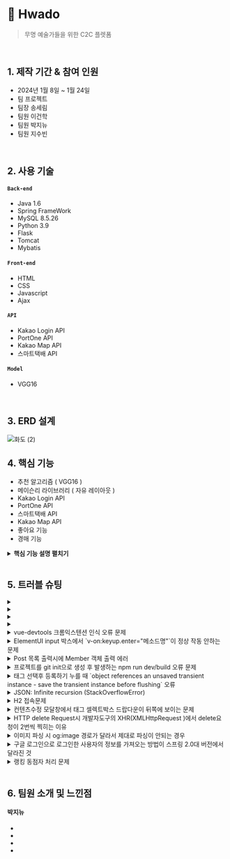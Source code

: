 # :pushpin: Hwado
>무명 예술가들을 위한 C2C 플렛폼

</br>

## 1. 제작 기간 & 참여 인원
- 2024년 1월 8일 ~ 1월 24일
- 팀 프로젝트
- 팀장 송세림
- 팀원 이건학
- 팀원 박지뉴
- 팀원 지수빈

</br>

## 2. 사용 기술
#### `Back-end`
  - Java 1.6
  - Spring FrameWork
  - MySQL 8.5.26
  - Python 3.9
  - Flask
  - Tomcat
  - Mybatis
#### `Front-end`
  - HTML
  - CSS
  - Javascript
  - Ajax
#### `API`
  - Kakao Login API
  - PortOne API
  - Kakao Map API
  - 스마트택배 API
#### `Model`
  - VGG16
</br>

## 3. ERD 설계
![화도 (2)](https://github.com/illhanunjung/Hwado-final/assets/114290412/141390c4-34de-4fca-b073-440f5d357c99)


## 4. 핵심 기능
- 추천 알고리즘 ( VGG16 )
- 메이슨리 라이브러리 ( 자유 레이아웃 )
- Kakao Login API
- PortOne API
- 스마트택배 API
- Kakao Map API
- 좋아요 기능
- 경매 기능


<details>
<summary><b>핵심 기능 설명 펼치기</b></summary>
<div markdown="1">

### 4.1. 전체 흐름
![시스템 아키텍쳐](https://github.com/illhanunjung/Hwado-final/assets/153901490/bae78183-b86a-4ac2-b16a-053209b4b2a2)
<br>

### 4.2. 추천 알고리즘
![image](https://github.com/illhanunjung/Hwado-final/assets/153901490/fd7b2699-2010-40b8-8987-bf0517e65e41)
<br>
[코드 확인](https://github.com/illhanunjung/Hwado-final/blob/master/hwado2/src/main/webapp/resources/py/RecommendationAlgorithm.py)
- VGG16은 이미지 분류에 널리 사용되는 심층 학습 모델입니다. 여기서는 이미지의 특징을 추출하기 위해 VGG16의 weights='imagenet'와 include_top=False 옵션을 사용하여 모델을 로드합니다.
- extract_features 함수는 주어진 이미지 경로에서 이미지를 로드하고, VGG16 모델을 사용하여 이미지의 특징 벡터를 추출합니다. 이 벡터는 이미지의 시각적 콘텐츠를 수치화한 것입니다.
- extract_all_features 함수는 지정된 디렉토리 내의 모든 이미지에 대해 extract_features 함수를 호출하고, 각 이미지의 특징 벡터와 파일 이름을 저장합니다.
- find_similar_images 함수는 쿼리 이미지의 특징 벡터와 다른 모든 이미지의 특징 벡터 사이의 코사인 유사도를 계산하고, 가장 유사한 이미지들의 인덱스를 반환합니다.
- Flask를 사용하여 웹 서버를 구성하고, /get_similar_images 엔드포인트를 통해 이미지 추천 기능을 제공합니다. 클라이언트가 이 엔드포인트로 POST 요청을 보내면, 요청된 이미지와 유사한 이미지를 찾아 반환합니다.
- 서버 측에서 예외가 발생하면, 이를 클라이언트에 전달하여 에러 메시지를 표시할 수 있도록 합니다.
- 마지막으로, 스크립트는 지정된 IP 주소와 포트에서 Flask 애플리케이션을 실행합니다.
<br>

### 4.3. 메이슨리 라이브러리 ( 자유 레이아웃 )
![image](https://github.com/illhanunjung/Hwado-final/assets/153901490/d0da0406-2050-43a1-9cf9-d3f005046244)
<br>
[코드 확인](https://github.com/illhanunjung/Hwado-final/blob/master/hwado2/src/main/webapp/WEB-INF/views/main.jsp)
- 메이슨리와 관련된 JavaScript 라이브러리와 의존성들이 추가되어 있습니다. 예를 들어, masonry.pkgd.min.js와 imagesloaded.pkgd.min.js 스크립트가 HTML 헤더 부분에 포함되어 있습니다.
- HTML에서 메이슨리를 적용할 요소들을 정의합니다. 이 경우, div 태그와 클래스 list2를 사용하여 메이슨리 레이아웃이 적용될 영역을 지정하고 있습니다. 각 아이템은 list2-item 클래스를 사용하여 정의됩니다.
- 메이슨리 레이아웃의 각 아이템에 대한 스타일을 CSS를 통해 정의합니다. 여기서는 .list2-item에 대한 스타일을 지정하여 각 항목의 너비, 여백 등을 설정합니다.
- 페이지의 JavaScript 부분에서 메이슨리 라이브러리를 초기화하고 설정합니다. $(window).on('load', function(){ ... }); 코드 블록 내에서 메이슨리를 초기화하고, 각 항목(itemSelector)의 선택자와 열(columnWidth)의 너비 등을 지정합니다.
<br>

### 4.4. Kakao Login API
![image](https://github.com/illhanunjung/Hwado-final/assets/153901490/e9123860-feb2-4a9b-bc4a-f0ea868fd70d)
 <br>
[코드 확인](https://github.com/illhanunjung/Hwado-final/blob/master/hwado2/src/main/webapp/WEB-INF/views/signin.jsp)
- 웹 페이지에는 카카오 SDK를 초기화하기 위한 스크립트가 포함되어 있습니다.
window.Kakao.init('사용자 키'); 코드를 사용하여 카카오 SDK를 초기화합니다. 여기서 제공된 문자열은 카카오 앱의 JavaScript 키입니다.
- 회원가입 폼에는 "카카오 본인인증" 버튼(<button type="button" id="verifyButton" class="btn btn-primary" onclick="kakaoLogin()"> 카카오 본인인증 </a></button>)이 있습니다.
이 버튼을 클릭하면 kakaoLogin 함수가 호출됩니다.
- kakaoLogin 함수는 카카오 로그인을 통해 사용자의 이름, 생일, 출생년도에 접근합니다. 이를 위해 scope에 'name', 'birthday', 'birthyear'를 요청합니다.
사용자가 로그인에 성공하면, window.Kakao.API.request 함수를 사용하여 사용자 정보를 요청합니다.
- 사용자 정보 요청이 성공하면, 반환된 데이터에서 사용자의 이름, 생일, 출생년도를 추출합니다.
이 정보는 숨겨진 입력 필드(<input type="hidden" name="user_name" id="kakaoUserName" />, <input type="hidden" name="user_birthdate" id="kakaoUserBirthdate" />)에 저장됩니다.
- 회원가입 버튼 클릭 시, isVerified 변수를 확인하여 본인인증이 완료되었는지 검사합니다.
본인인증이 완료되지 않았다면, 폼 제출을 중단하고 사용자에게 본인인증을 요청하는 알림을 표시합니다.
<br>

### 4.5. PortOne API
![image](https://github.com/illhanunjung/Hwado-final/assets/153901490/7d7e7429-ad75-4b6e-8520-07bc7a709319)
 <br>
[코드 확인](https://github.com/illhanunjung/Hwado-final/blob/master/hwado2/src/main/webapp/WEB-INF/views/purchase.jsp)
- 페이지에는 Iamport 결제 관련 JavaScript 라이브러리가 포함되어 있어 API 기능을 사용할 수 있습니다.
- var IMP = window.IMP; IMP.init("imp85467522");: 이 코드를 통해 Iamport를 초기화합니다. 여기서 "imp85467522"는 Iamport에서 제공한 고유한 가맹점 식별자입니다.
- function requestPay() { ... }: 사용자가 '구매' 버튼을 클릭하면 이 함수가 실행됩니다. 이 함수는 사용자의 입력 데이터와 함께 Iamport 결제 요청을 처리합니다.
- 사용자로부터 이름, 전화번호, 주소 등의 정보를 입력 받습니다. 이 데이터는 결제 요청에 포함됩니다.
- 서버에 Ajax 요청을 보내 결제에 필요한 데이터(예: 상품명, 가격)를 받아옵니다. 받아온 데이터는 response 변수에 저장되며, 이후 Iamport 결제 요청에 사용됩니다.
- IMP.request_pay({...}): 이 함수를 통해 실제 결제 창을 호출합니다. 여기에는 결제 관련 상세 정보(결제 수단, 상품명, 가격, 구매자 정보 등)가 포함됩니다.
- 결제 정보에는 pg, pay_method, merchant_uid, name, amount, buyer_email, buyer_name, buyer_tel, buyer_addr, buyer_postcode 등의 필드가 포함되어, 이를 통해 결제 과정에서 필요한 모든 정보를 Iamport에 전달합니다.
<br>

### 4.6. 스마트 택배 API
![image](https://github.com/illhanunjung/Hwado-final/assets/153901490/722f9784-e801-4422-8493-724d88998e89)
 <br>
[코드 확인](https://github.com/illhanunjung/Hwado-final/blob/master/hwado2/src/main/webapp/WEB-INF/views/delivery.jsp)
-  먼저, 스마트택배 서비스에서 API 키를 발급받습니다. 이 키는 웹 페이지나 애플리케이션의 코드 내에서 보안상의 이유로 숨겨져야 합니다.
이를 위해 HTML의 input 요소에 type="hidden" 속성을 사용하여 API 키를 숨겼습니다.
- 사용자가 다양한 택배 회사 중에서 선택할 수 있는 드롭다운 메뉴를 제공했습니다. 이를 통해 사용자는 자신이 이용하는 택배 서비스를 쉽게 선택할 수 있습니다.
- 사용자가 자신의 운송장 번호를 입력할 수 있는 입력란을 제공합니다. 이 번호는 배송 조회를 위해 필요합니다. 사용자가 운송장 번호를 입력하고 나면, '조회' 버튼을 클릭하여 배송 상태를 확인할 수 있습니다.
- 조회 버튼을 클릭하면, 시스템은 선택된 택배 회사와 입력된 운송장 번호를 사용하여 스마트택배 API에 요청을 보냅니다. 이때 숨겨진 API 키도 함께 전송됩니다.
- 스마트택배 API로부터 반환된 배송 상태 정보는 사용자에게 표시됩니다. 이 정보에는 상품의 현재 위치, 배송 단계, 예상 도착 시간 등이 포함될 수 있습니다.
<br>

### 4.7. Kakao Map API
![image](https://github.com/illhanunjung/Hwado-final/assets/153901490/46ae747f-a572-4d8f-9507-293436c26605)
<br>
[코드 확인](https://github.com/illhanunjung/Hwado-final/blob/master/hwado2/src/main/webapp/WEB-INF/views/purchase.jsp)
- 주소 검색 필드 제공: 사용자는 '주소', '상세주소', '참고항목'을 입력할 수 있는 입력 필드를 사용합니다. 이 중 '주소' 필드는 카카오주소 API와 직접 연동됩니다.
- 사용자는 '우편번호 찾기' 버튼을 클릭하여 주소 검색을 시작할 수 있습니다. 이 버튼은 카카오주소 API의 기능을 호출합니다.
- 페이지에는 카카오주소 API를 사용하기 위한 JavaScript 스크립트(<script src="//t1.daumcdn.net/mapjsapi/bundle/postcode/prod/postcode.v2.js"></script>)가 포함되어 있습니다.
- sample6_execDaumPostcode 함수는 카카오주소 API를 사용하여 주소 검색을 실행합니다. 이 함수는 사용자가 주소를 검색할 때 실행됩니다.
- 사용자가 검색 결과 중 하나를 선택하면, 선택된 주소 정보는 '우편번호', '주소', '참고항목' 필드에 자동으로 채워집니다. 이를 위해 카카오주소 API에서 반환된 데이터(data)를 활용합니다.
<br>

### 4.8. 좋아요 기능
![image](https://github.com/illhanunjung/Hwado-final/assets/153901490/3461431b-5a98-4be8-be9e-d92d928d68d3)
<br>
[코드 확인](https://github.com/illhanunjung/Hwado-final/blob/master/hwado2/src/main/webapp/WEB-INF/views/artist.jsp)
- 각 작가의 프로필이나 작품 옆에는 '좋아요' 버튼(<button class="heart-button">)이 있습니다. 이 버튼에는 하트 아이콘이 (glyphicon-heart 또는 glyphicon-heart-empty) 포함되어 있으며, 사용자가 좋아하는 작가나 작품을 표시하는 데 사용됩니다.
- 좋아요 버튼의 클래스(filled 또는 빈 상태)는 사용자가 해당 작가나 작품을 이미 '좋아요' 했는지 여부를 나타냅니다. 사용자가 이미 '좋아요'를 했다면 glyphicon-heart와 filled 클래스가 사용되고, 그렇지 않으면 glyphicon-heart-empty 아이콘이 사용됩니다.
- 사용자가 좋아요 버튼을 클릭하면 likeTF 함수가 호출됩니다. 이 함수는 AJAX를 사용하여 서버에 좋아요 상태 변경을 요청합니다.
- likeTF 함수는 좋아요 버튼의 데이터 속성에서 사용자 이메일(data-user_email), 작가 페이지 시퀀스(data-ap_seq), 작가 이메일(data-artist_email)을 가져옵니다.
이 정보는 서버에 보내지며, 서버는 이를 바탕으로 사용자의 좋아요 목록을 업데이트합니다.
- AJAX 요청이 성공적으로 처리되면 페이지가 새로고침되어 좋아요 상태가 최신 상태로 반영됩니다.
<br>

### 4.9. 경매 기능
![image](https://github.com/illhanunjung/Hwado-final/assets/153901490/9011793f-93b0-4136-b32e-2fc075322ca8)
<br>
[코드 확인](https://github.com/illhanunjung/Hwado-final/blob/master/hwado2/src/main/webapp/WEB-INF/views/auction_detail.jsp)
- 페이지 상단에서 다양한 클래스(Artworks, AUCTIONS, IMAGES 등)를 임포트하여, 경매에 필요한 데이터(작품 정보, 이미지, 경매 상세 등)를 불러옵니다. 이러한 데이터는 서버에서 제공되며, JSP 페이지에서 사용됩니다.
- JavaScript를 사용하여 경매 종료 시간까지 남은 시간을 표시하는 타이머 기능이 구현되어 있습니다. updateTimer 함수는 현재 시간과 경매 종료 시간을 비교하여 남은 시간을 계산하고, 이를 페이지에 표시합니다.
- 경매에 참여할 작품의 상세 정보(이미지, 설명, 시작 가격 등)가 표시됩니다. 이 정보는 서버로부터 받은 데이터를 기반으로 하며, 사용자에게 작품에 대한 충분한 정보를 제공합니다.
- 사용자가 입찰을 할 수 있는 버튼이 제공됩니다. 이 버튼을 클릭하면 auction_bid 페이지로 이동하여 사용자가 입찰을 할 수 있습니다.


</div>
</details>

</br>

## 5. 트러블 슈팅
<details>
<summary></summary>
<div markdown="1">

- 
- `

</div>
</details>

<details>
<summary></summary>
<div markdown="1">

- 
- `

</div>
</details>

<details>
<summary></summary>
<div markdown="1">

- 
- `

</div>
</details>

<details>
<summary></summary>
<div markdown="1">

- 
- `

</div>
</details>
<details>
<summary>vue-devtools 크롬익스텐션 인식 오류 문제</summary>
<div markdown="1">
  
  - main.js 파일에 `Vue.config.devtools = true` 추가로 해결
  - [https://github.com/vuejs/vue-devtools/issues/190](https://github.com/vuejs/vue-devtools/issues/190)
  
</div>
</details>

<details>
<summary>ElementUI input 박스에서 `v-on:keyup.enter="메소드명"`이 정상 작동 안하는 문제</summary>
<div markdown="1">
  
  - `v-on:keyup.enter.native=""` 와 같이 .native 추가로 해결
  
</div>
</details>

<details>
<summary> Post 목록 출력시에 Member 객체 출력 에러 </summary>
<div markdown="1">
  
  - 에러 메세지(500에러)
    - No serializer found for class org.hibernate.proxy.pojo.javassist.JavassistLazyInitializer and no properties discovered to create BeanSerializer (to avoid exception, disable SerializationConfig.SerializationFeature.FAIL_ON_EMPTY_BEANS)
  - 해결
    - Post 엔티티에 @ManyToOne 연관관계 매핑을 LAZY 옵션에서 기본(EAGER)옵션으로 수정
  
</div>
</details>
    
<details>
<summary> 프로젝트를 git init으로 생성 후 발생하는 npm run dev/build 오류 문제 </summary>
<div markdown="1">
  
  ```jsx
    $ npm run dev
    npm ERR! path C:\Users\integer\IdeaProjects\pilot\package.json
    npm ERR! code ENOENT
    npm ERR! errno -4058
    npm ERR! syscall open
    npm ERR! enoent ENOENT: no such file or directory, open 'C:\Users\integer\IdeaProjects\pilot\package.json'
    npm ERR! enoent This is related to npm not being able to find a file.
    npm ERR! enoent

    npm ERR! A complete log of this run can be found in:
    npm ERR!     C:\Users\integer\AppData\Roaming\npm-cache\_logs\2019-02-25T01_23_19_131Z-debug.log
  ```
  
  - 단순히 npm run dev/build 명령을 입력한 경로가 문제였다.
   
</div>
</details>    

<details>
<summary> 태그 선택후 등록하기 누를 때 `object references an unsaved transient instance - save the transient instance before flushing` 오류</summary>
<div markdown="1">
  
  - Post 엔티티의 @ManyToMany에 영속성 전이(cascade=CascadeType.ALL) 추가
    - JPA에서 Entity를 저장할 때 연관된 모든 Entity는 영속상태여야 한다.
    - CascadeType.PERSIST 옵션으로 부모와 자식 Enitity를 한 번에 영속화할 수 있다.
    - 참고
        - [https://stackoverflow.com/questions/2302802/object-references-an-unsaved-transient-instance-save-the-transient-instance-be/10680218](https://stackoverflow.com/questions/2302802/object-references-an-unsaved-transient-instance-save-the-transient-instance-be/10680218)
   
</div>
</details>    

<details>
<summary> JSON: Infinite recursion (StackOverflowError)</summary>
<div markdown="1">
  
  - @JsonIgnoreProperties 사용으로 해결
    - 참고
        - [http://springquay.blogspot.com/2016/01/new-approach-to-solve-json-recursive.html](http://springquay.blogspot.com/2016/01/new-approach-to-solve-json-recursive.html)
        - [https://stackoverflow.com/questions/3325387/infinite-recursion-with-jackson-json-and-hibernate-jpa-issue](https://stackoverflow.com/questions/3325387/infinite-recursion-with-jackson-json-and-hibernate-jpa-issue)
        
</div>
</details>  
    
<details>
<summary> H2 접속문제</summary>
<div markdown="1">
  
  - H2의 JDBC URL이 jdbc:h2:~/test 으로 되어있으면 jdbc:h2:mem:testdb 으로 변경해서 접속해야 한다.
        
</div>
</details> 
    
<details>
<summary> 컨텐츠수정 모달창에서 태그 셀렉트박스 드랍다운이 뒤쪽에 보이는 문제</summary>
<div markdown="1">
  
   - ElementUI의 Global Config에 옵션 추가하면 해결
     - main.js 파일에 `Vue.us(ElementUI, { zIndex: 9999 });` 옵션 추가(9999 이하면 안됌)
   - 참고
     - [https://element.eleme.io/#/en-US/component/quickstart#global-config](https://element.eleme.io/#/en-US/component/quickstart#global-config)
        
</div>
</details> 

<details>
<summary> HTTP delete Request시 개발자도구의 XHR(XMLHttpRequest )에서 delete요청이 2번씩 찍히는 이유</summary>
<div markdown="1">
  
  - When you try to send a XMLHttpRequest to a different domain than the page is hosted, you are violating the same-origin policy. However, this situation became somewhat common, many technics are introduced. CORS is one of them.

        In short, server that you are sending the DELETE request allows cross domain requests. In the process, there should be a **preflight** call and that is the **HTTP OPTION** call.

        So, you are having two responses for the **OPTION** and **DELETE** call.

        see [MDN page for CORS](https://developer.mozilla.org/en-US/docs/Web/HTTP/Access_control_CORS).

    - 출처 : [https://stackoverflow.com/questions/35808655/why-do-i-get-back-2-responses-of-200-and-204-when-using-an-ajax-call-to-delete-o](https://stackoverflow.com/questions/35808655/why-do-i-get-back-2-responses-of-200-and-204-when-using-an-ajax-call-to-delete-o)
        
</div>
</details> 

<details>
<summary> 이미지 파싱 시 og:image 경로가 달라서 제대로 파싱이 안되는 경우</summary>
<div markdown="1">
  
  - UserAgent 설정으로 해결
        - [https://www.javacodeexamples.com/jsoup-set-user-agent-example/760](https://www.javacodeexamples.com/jsoup-set-user-agent-example/760)
        - [http://www.useragentstring.com/](http://www.useragentstring.com/)
        
</div>
</details> 
    
<details>
<summary> 구글 로그인으로 로그인한 사용자의 정보를 가져오는 방법이 스프링 2.0대 버전에서 달라진 것</summary>
<div markdown="1">
  
  - 1.5대 버전에서는 Controller의 인자로 Principal을 넘기면 principal.getName(0에서 바로 꺼내서 쓸 수 있었는데, 2.0대 버전에서는 principal.getName()의 경우 principal 객체.toString()을 반환한다.
    - 1.5대 버전에서 principal을 사용하는 경우
    - 아래와 같이 사용했다면,

    ```jsx
    @RequestMapping("/sso/user")
    @SuppressWarnings("unchecked")
    public Map<String, String> user(Principal principal) {
        if (principal != null) {
            OAuth2Authentication oAuth2Authentication = (OAuth2Authentication) principal;
            Authentication authentication = oAuth2Authentication.getUserAuthentication();
            Map<String, String> details = new LinkedHashMap<>();
            details = (Map<String, String>) authentication.getDetails();
            logger.info("details = " + details);  // id, email, name, link etc.
            Map<String, String> map = new LinkedHashMap<>();
            map.put("email", details.get("email"));
            return map;
        }
        return null;
    }
    ```

    - 2.0대 버전에서는
    - 아래와 같이 principal 객체의 내용을 꺼내 쓸 수 있다.

    ```jsx
    UsernamePasswordAuthenticationToken token =
                    (UsernamePasswordAuthenticationToken) SecurityContextHolder
                            .getContext().getAuthentication();
            Map<String, Object> map = (Map<String, Object>) token.getPrincipal();

            String email = String.valueOf(map.get("email"));
            post.setMember(memberRepository.findByEmail(email));
    ```
        
</div>
</details> 
    
<details>
<summary> 랭킹 동점자 처리 문제</summary>
<div markdown="1">
  
  - PageRequest의 Sort부분에서 properties를 "rankPoint"를 주고 "likeCnt"를 줘서 댓글수보다 좋아요수가 우선순위 갖도록 설정.
  - 좋아요 수도 똑같다면..........
        
</div>
</details> 
    
</br>

## 6. 팀원 소개 및 느낀점
#### 박지뉴
-
-
-
-


